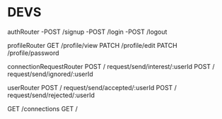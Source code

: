 # DEVS

authRouter
-POST /signup
-POST /login
-POST /logout

profileRouter
GET /profile/view
PATCH /profile/edit
PATCH /profile/password

connectionRequestRouter
POST / request/send/interest/:userId
POST / request/send/ignored/:userId

userRouter
POST / request/send/accepted/:userId
POST / request/send/rejected/:userId

GET /connections
GET /